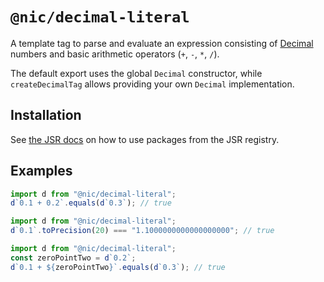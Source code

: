# `@nic/decimal-literal`

A template tag to parse and evaluate an expression consisting of
[Decimal](https://github.com/tc39/proposal-decimal) numbers and basic arithmetic
operators (`+`, `-`, `*`, `/`).

The default export uses the global `Decimal` constructor, while
`createDecimalTag` allows providing your own `Decimal` implementation.

## Installation

See [the JSR docs](https://jsr.io/docs/using-packages) on how to use packages
from the JSR registry.

## Examples

```ts
import d from "@nic/decimal-literal";
d`0.1 + 0.2`.equals(d`0.3`); // true
```
```ts
import d from "@nic/decimal-literal";
d`0.1`.toPrecision(20) === "1.1000000000000000000"; // true
```
```ts
import d from "@nic/decimal-literal";
const zeroPointTwo = d`0.2`;
d`0.1 + ${zeroPointTwo}`.equals(d`0.3`); // true
```